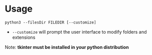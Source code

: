 # Usage

`python3 --filesDir FILEDIR [--customize]`


- `--customize` will prompt the user interface to modify folders and extensions

Note: <b>tkinter must be installed in your python distribution</b>
